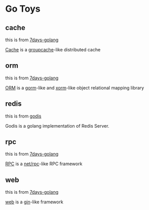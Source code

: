 # Go Toys

## cache

this is from [7days-golang](https://github.com/geektutu/7days-golang)

[Cache](https://geektutu.com/post/geecache.html) is a [groupcache](https://github.com/golang/groupcache)-like
distributed cache

## orm

this is from [7days-golang](https://github.com/geektutu/7days-golang)

[ORM](https://geektutu.com/post/geeorm.html) is a [gorm](https://github.com/jinzhu/gorm)-like
and [xorm](https://github.com/go-xorm/xorm)-like object relational mapping library

## redis

this is from [godis](https://github.com/HDT3213/godis)

Godis is a golang implementation of Redis Server.

## rpc

this is from [7days-golang](https://github.com/geektutu/7days-golang)

[RPC](https://geektutu.com/post/geerpc.html) is a [net/rpc](https://github.com/golang/go/tree/master/src/net/rpc)-like
RPC framework

## web

this is from [7days-golang](https://github.com/geektutu/7days-golang)

[web](https://geektutu.com/post/gee.html) is a [gin](https://github.com/gin-gonic/gin)-like framework


